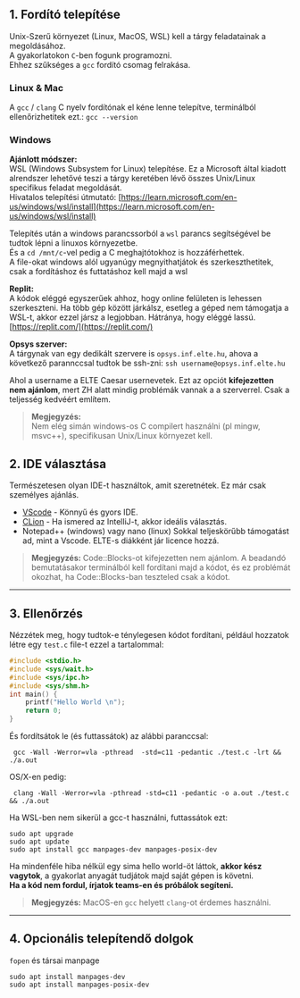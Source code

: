 ## 1. Fordító telepítése

Unix-Szerű környezet (Linux, MacOS, WSL) kell
a tárgy feladatainak a megoldásához.  
A gyakorlatokon `C`-ben fogunk programozni.   
Ehhez szűkséges a `gcc` fordító csomag felrakása.

### Linux & Mac

A `gcc` / `clang` C nyelv fordítónak el kéne lenne telepítve, terminálból ellenőrizhetitek ezt.: `gcc --version` 

### Windows

**Ajánlott módszer:**  
WSL (Windows Subsystem for Linux) telepítése.
Ez a Microsoft által kiadott alrendszer lehetővé teszi a
tárgy keretében lévő összes Unix/Linux specifikus feladat megoldását.  
Hivatalos telepítési útmutató:
[https://learn.microsoft.com/en-us/windows/wsl/install](https://learn.microsoft.com/en-us/windows/wsl/install)

Telepítés után a windows parancssorból a `wsl` parancs
segítségével be tudtok lépni a linuxos környezetbe.  
És a `cd /mnt/c`-vel pedig a C meghajtótokhoz is hozzáférhettek.  
A file-okat windows alól ugyanúgy megnyithatjátok és szerkeszthetitek, csak a fordításhoz és futtatáshoz kell majd a wsl

**Replit:**  
A kódok eléggé egyszerűek ahhoz, hogy online felületen is lehessen szerkeszteni.
Ha több gép között járkálsz, esetleg a géped nem támogatja a WSL-t, akkor ezzel jársz a legjobban.
Hátránya, hogy eléggé lassú.  
[https://replit.com/](https://replit.com/)

**Opsys szerver:**  
A tárgynak van egy dedikált szervere is `opsys.inf.elte.hu`, ahova a következő parannccsal tudtok be ssh-zni:
`ssh username@opsys.inf.elte.hu`

Ahol a username a ELTE Caesar usernevetek.
Ezt az opciót **kifejezetten nem ajánlom**, mert ZH alatt mindig problémák vannak a
a szerverrel. Csak a teljesség kedvéért említem.

> **Megjegyzés:**  
> Nem elég simán windows-os C compilert használni (pl mingw, msvc++), specifikusan Unix/Linux környezet kell.

## 2. IDE választása

Természetesen olyan IDE-t használtok, amit szeretnétek. Ez már csak személyes ajánlás.

- [VScode](https://code.visualstudio.com/) - Könnyű és gyors IDE.
- [CLion](https://www.jetbrains.com/clion/) - Ha ismered az IntelliJ-t, akkor ideális választás.
- Notepad++ (windows) vagy nano (linux)
  Sokkal teljeskörűbb támogatást ad, mint a Vscode. ELTE-s diákként jár licence hozzá.

> **Megjegyzés:**
> Code::Blocks-ot kifejezetten nem ajánlom. A beadandó bemutatásakor terminálból kell fordítani majd a kódot,
> és ez problémát okozhat, ha Code::Blocks-ban teszteled csak a kódot.
---

## 3. Ellenőrzés

Nézzétek meg, hogy tudtok-e ténylegesen kódot fordítani, például hozzatok létre egy `test.c` file-t ezzel a tartalommal:

```c
#include <stdio.h>
#include <sys/wait.h>
#include <sys/ipc.h>
#include <sys/shm.h>
int main() {
    printf("Hello World \n");
    return 0;
}
```

És fordítsátok le (és futtassátok) az alábbi paranccsal:

```shell
 gcc -Wall -Werror=vla -pthread  -std=c11 -pedantic ./test.c -lrt && ./a.out 
```

OS/X-en pedig:

```shell
 clang -Wall -Werror=vla -pthread -std=c11 -pedantic -o a.out ./test.c && ./a.out
```

Ha WSL-ben nem sikerül a gcc-t használni, futtassátok ezt:
```shell
sudo apt upgrade
sudo apt update
sudo apt install gcc manpages-dev manpages-posix-dev
```

Ha mindenféle hiba nélkül egy sima hello world-öt láttok, **akkor kész vagytok**, a gyakorlat anyagát tudjátok majd
saját gépen is követni.  
**Ha a kód nem fordul, írjatok teams-en és próbálok segíteni.**


> **Megjegyzés:**
> MacOS-en `gcc` helyett `clang`-ot érdemes használni.

---

## 4. Opcionális telepítendő dolgok

`fopen` és társai manpage

```shell
sudo apt install manpages-dev
sudo apt install manpages-posix-dev
```

